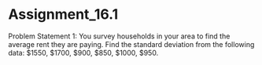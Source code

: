# Assignment_16.1

Problem Statement 1:
You survey households in your area to find the average rent they are paying. Find the
standard deviation from the following data:
$1550, $1700, $900, $850, $1000, $950.

